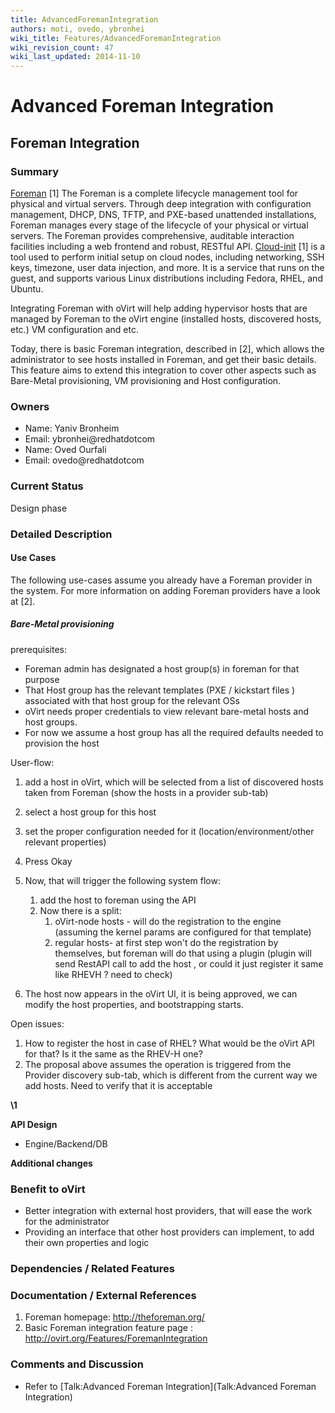 ```yaml
---
title: AdvancedForemanIntegration
authors: moti, ovedo, ybronhei
wiki_title: Features/AdvancedForemanIntegration
wiki_revision_count: 47
wiki_last_updated: 2014-11-10
---
```


# Advanced Foreman Integration

## Foreman Integration

### Summary

[Foreman](http://theforeman.org/) [1] The Foreman is a complete lifecycle management tool for physical and virtual servers. Through deep integration with configuration management, DHCP, DNS, TFTP, and PXE-based unattended installations, Foreman manages every stage of the lifecycle of your physical or virtual servers. The Foreman provides comprehensive, auditable interaction facilities including a web frontend and robust, RESTful API. [Cloud-init](https://launchpad.net/cloud-init/) [1] is a tool used to perform initial setup on cloud nodes, including networking, SSH keys, timezone, user data injection, and more. It is a service that runs on the guest, and supports various Linux distributions including Fedora, RHEL, and Ubuntu.

Integrating Foreman with oVirt will help adding hypervisor hosts that are managed by Foreman to the oVirt engine (installed hosts, discovered hosts, etc.) VM configuration and etc.

Today, there is basic Foreman integration, described in [2], which allows the administrator to see hosts installed in Foreman, and get their basic details. This feature aims to extend this integration to cover other aspects such as Bare-Metal provisioning, VM provisioning and Host configuration.

### Owners

*   Name: Yaniv Bronheim
*   Email: ybronhei@redhatdotcom
*   Name: Oved Ourfali
*   Email: ovedo@redhatdotcom

### Current Status

Design phase

### Detailed Description

#### Use Cases

The following use-cases assume you already have a Foreman provider in the system. For more information on adding Foreman providers have a look at [2].

##### Bare-Metal provisioning

prerequisites:

*   Foreman admin has designated a host group(s) in foreman for that purpose
*   That Host group has the relevant templates (PXE / kickstart files ) associated with that host group for the relevant OSs
*   oVirt needs proper credentials to view relevant bare-metal hosts and host groups.
*   For now we assume a host group has all the required defaults needed to provision the host

User-flow:

1.  add a host in oVirt, which will be selected from a list of discovered hosts taken from Foreman (show the hosts in a provider sub-tab)
2.  select a host group for this host
3.  set the proper configuration needed for it (location/environment/other relevant properties)
4.  Press Okay
5.  Now, that will trigger the following system flow:
    1.  add the host to foreman using the API
    2.  Now there is a split:
        1.  oVirt-node hosts - will do the registration to the engine (assuming the kernel params are configured for that template)
        2.  regular hosts- at first step won't do the registration by themselves, but foreman will do that using a plugin (plugin will send RestAPI call to add the host , or could it just register it same like RHEVH ? need to check)

6.  The host now appears in the oVirt UI, it is being approved, we can modify the host properties, and bootstrapping starts.

Open issues:

1.  How to register the host in case of RHEL? What would be the oVirt API for that? Is it the same as the RHEV-H one?
2.  The proposal above assumes the operation is triggered from the Provider discovery sub-tab, which is different from the current way we add hosts. Need to verify that it is acceptable

**\1**

**API Design**

*   Engine/Backend/DB

**Additional changes**

### Benefit to oVirt

*   Better integration with external host providers, that will ease the work for the administrator
*   Providing an interface that other host providers can implement, to add their own properties and logic

### Dependencies / Related Features

### Documentation / External References

1.  Foreman homepage: <http://theforeman.org/>
2.  Basic Foreman integration feature page : <http://ovirt.org/Features/ForemanIntegration>

### Comments and Discussion

*   Refer to [Talk:Advanced Foreman Integration](Talk:Advanced Foreman Integration)
